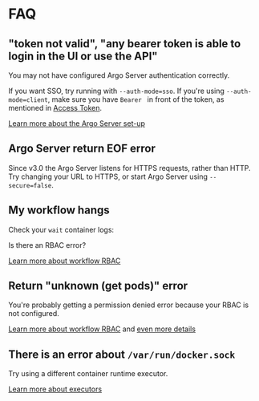 # FAQ

## "token not valid", "any bearer token is able to login in the UI or use the API"

You may not have configured Argo Server authentication correctly.

If you want SSO, try running with `--auth-mode=sso`.
If you're using `--auth-mode=client`, make sure you have `Bearer ` in front of the token, as mentioned in [Access Token](access-token.md#token-creation).

[Learn more about the Argo Server set-up](argo-server.md)

## Argo Server return EOF error

Since v3.0 the Argo Server listens for HTTPS requests, rather than HTTP. Try changing your URL to HTTPS, or start Argo Server using `--secure=false`.

## My workflow hangs

Check your `wait` container logs:

Is there an RBAC error?

[Learn more about workflow RBAC](workflow-rbac.md)

## Return "unknown (get pods)" error

You're probably getting a permission denied error because your RBAC is not configured.

[Learn more about workflow RBAC](workflow-rbac.md) and [even more details](https://blog.argoproj.io/demystifying-argo-workflowss-kubernetes-rbac-7a1406d446fc)

## There is an error about `/var/run/docker.sock`

Try using a different container runtime executor.

[Learn more about executors](workflow-executors.md)
